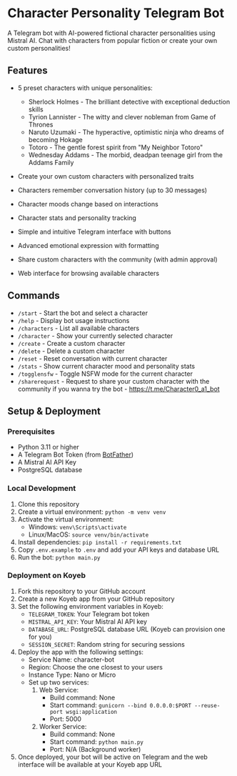 # Character Personality Telegram Bot

A Telegram bot with AI-powered fictional character personalities using Mistral AI. Chat with characters from popular fiction or create your own custom personalities!

## Features

- 5 preset characters with unique personalities:
  - Sherlock Holmes - The brilliant detective with exceptional deduction skills
  - Tyrion Lannister - The witty and clever nobleman from Game of Thrones
  - Naruto Uzumaki - The hyperactive, optimistic ninja who dreams of becoming Hokage
  - Totoro - The gentle forest spirit from "My Neighbor Totoro"
  - Wednesday Addams - The morbid, deadpan teenage girl from the Addams Family

- Create your own custom characters with personalized traits
- Characters remember conversation history (up to 30 messages)
- Character moods change based on interactions
- Character stats and personality tracking
- Simple and intuitive Telegram interface with buttons
- Advanced emotional expression with formatting
- Share custom characters with the community (with admin approval)
- Web interface for browsing available characters

## Commands

- `/start` - Start the bot and select a character
- `/help` - Display bot usage instructions
- `/characters` - List all available characters
- `/character` - Show your currently selected character
- `/create` - Create a custom character
- `/delete` - Delete a custom character
- `/reset` - Reset conversation with current character
- `/stats` - Show current character mood and personality stats
- `/togglensfw` - Toggle NSFW mode for the current character
- `/sharerequest` - Request to share your custom character with the community
if you wanna try the bot - https://t.me/Character0_a1_bot
## Setup & Deployment

### Prerequisites

- Python 3.11 or higher
- A Telegram Bot Token (from [BotFather](https://t.me/botfather))
- A Mistral AI API Key
- PostgreSQL database

### Local Development

1. Clone this repository
2. Create a virtual environment: `python -m venv venv`
3. Activate the virtual environment: 
   - Windows: `venv\Scripts\activate`
   - Linux/MacOS: `source venv/bin/activate`
4. Install dependencies: `pip install -r requirements.txt`
5. Copy `.env.example` to `.env` and add your API keys and database URL
6. Run the bot: `python main.py`

### Deployment on Koyeb

1. Fork this repository to your GitHub account
2. Create a new Koyeb app from your GitHub repository
3. Set the following environment variables in Koyeb:
   - `TELEGRAM_TOKEN`: Your Telegram bot token
   - `MISTRAL_API_KEY`: Your Mistral AI API key
   - `DATABASE_URL`: PostgreSQL database URL (Koyeb can provision one for you)
   - `SESSION_SECRET`: Random string for securing sessions
4. Deploy the app with the following settings:
   - Service Name: character-bot
   - Region: Choose the one closest to your users
   - Instance Type: Nano or Micro
   - Set up two services:
     1. Web Service: 
        - Build command: None
        - Start command: `gunicorn --bind 0.0.0.0:$PORT --reuse-port wsgi:application`
        - Port: 5000
     2. Worker Service:
        - Build command: None
        - Start command: `python main.py`
        - Port: N/A (Background worker)
5. Once deployed, your bot will be active on Telegram and the web interface will be available at your Koyeb app URL
